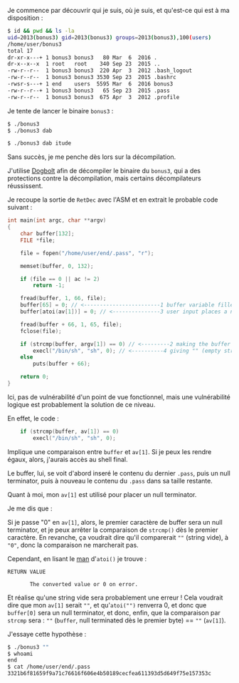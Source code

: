 Je commence par découvrir qui je suis, où je suis, et qu'est-ce qui est à ma disposition :

```bash
$ id && pwd && ls -la
uid=2013(bonus3) gid=2013(bonus3) groups=2013(bonus3),100(users)
/home/user/bonus3
total 17
dr-xr-x---+ 1 bonus3 bonus3   80 Mar  6  2016 .
dr-x--x--x  1 root   root    340 Sep 23  2015 ..
-rw-r--r--  1 bonus3 bonus3  220 Apr  3  2012 .bash_logout
-rw-r--r--  1 bonus3 bonus3 3530 Sep 23  2015 .bashrc
-rwsr-s---+ 1 end    users  5595 Mar  6  2016 bonus3
-rw-r--r--+ 1 bonus3 bonus3   65 Sep 23  2015 .pass
-rw-r--r--  1 bonus3 bonus3  675 Apr  3  2012 .profile
```

Je tente de lancer le binaire `bonus3` :

```bash
$ ./bonus3
$ ./bonus3 dab

$ ./bonus3 dab itude
```

Sans succès, je me penche dès lors sur la décompilation.

J'utilise [Dogbolt](https://dogbolt.org/?id=4b673d9a-5976-420c-b0e4-b4225e0977c3#BinaryNinja=114&Reko=89&RetDec=57) afin de décompiler le binaire du `bonus3`, qui a des protections contre la décompilation, mais certains décompilateurs réussissent.

Je recoupe la sortie de `RetDec` avec l'ASM et en extrait le probable code suivant :

```c
int main(int argc, char **argv)
{
    char buffer[132];
    FILE *file;

    file = fopen("/home/user/end/.pass", "r");

    memset(buffer, 0, 132);

    if (file == 0 || ac != 2)
        return -1;

    fread(buffer, 1, 66, file);
    buffer[65] = 0; // <------------------------1 buffer variable filled with the .pass content
    buffer[atoi(av[1])] = 0; // <---------------3 user input places a null terminator with atoi(), atoi defaults to 0 on invalid input

    fread(buffer + 66, 1, 65, file);
    fclose(file);

    if (strcmp(buffer, argv[1]) == 0) // <---------2 making the buffer equates to user input gives shell access
        execl("/bin/sh", "sh", 0); // <----------4 giving "" (empty string) null terminates the index 0, making this comparison (user input =? buffer) be ("" ?= "")
    else
        puts(buffer + 66);

    return 0;
}
```

Ici, pas de vulnérabilité d'un point de vue fonctionnel, mais une vulnérabilité logique est probablement la solution de ce niveau.

En effet, le code : 

```c
    if (strcmp(buffer, av[1]) == 0)
        execl("/bin/sh", "sh", 0);
```

Implique une comparaison entre `buffer` et `av[1]`. Si je peux les rendre égaux, alors, j'aurais accès au shell final.

Le buffer, lui, se voit d'abord inseré le contenu du dernier `.pass`, puis un null terminator, puis à nouveau le contenu du `.pass` dans sa taille restante.

Quant à moi, mon `av[1]` est utilisé pour placer un null terminator.

Je me dis que :

Si je passe "0" en `av[1]`, alors, le premier caractère de buffer sera un null terminator, et je peux arrêter la comparaison de `strcmp()` dès le premier caractère. En revanche, ça voudrait dire qu'il comparerait `""` (string vide), à `"0"`, donc la comparaison ne marcherait pas.

Cependant, en lisant le [man](https://man7.org/linux/man-pages/man3/atoi.3.html) d'`atoi()` je trouve :

```
RETURN VALUE         

       The converted value or 0 on error.
```

Et réalise qu'une string vide sera probablement une erreur ! Cela voudrait dire que mon `av[1]` serait `""`, et qu'`atoi("")` renverra 0, et donc que `buffer[0]` sera un null terminator, et donc, enfin, que la comparaison par `strcmp` sera : `""` (`buffer`, null terminated dès le premier byte) == `""` (`av[1]`).

J'essaye cette hypothèse :

``` bash
$ ./bonus3 ""
$ whoami
end
$ cat /home/user/end/.pass
3321b6f81659f9a71c76616f606e4b50189cecfea611393d5d649f75e157353c
```





